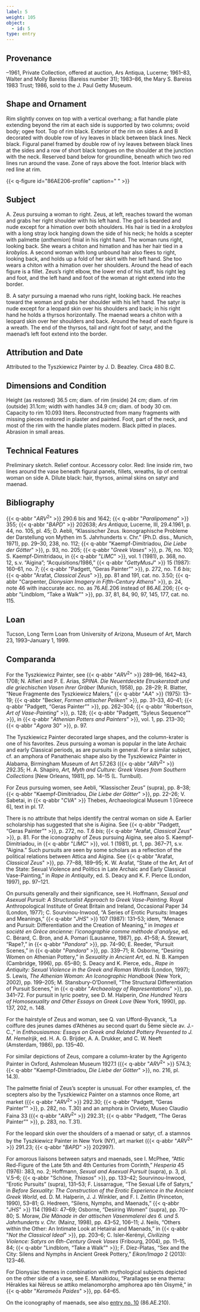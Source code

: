 ```yaml
---
label: 5
weight: 105
object:
  - id: 5
type: entry
---
```

## Provenance

–1961, Private Collection, offered at auction, Ars Antiqua, Lucerne; 1961–83, Walter and Molly Bareiss (Bareiss number 31); 1983–86, the Mary S. Bareiss 1983 Trust; 1986, sold to the J. Paul Getty Museum.

## Shape and Ornament

Rim slightly convex on top with a vertical overhang; a flat handle plate extending beyond the rim at each side is supported by two columns; ovoid body; ogee foot. Top of rim black. Exterior of the rim on sides A and B decorated with double row of ivy leaves in black between black lines. Neck black. Figural panel framed by double row of ivy leaves between black lines at the sides and a row of short black tongues on the shoulder at the junction with the neck. Reserved band below for groundline, beneath which two red lines run around the vase. Zone of rays above the foot. Interior black with red line at rim.

{{< q-figure id="86AE206-profile" caption=" " >}}

## Subject

A. Zeus pursuing a woman to right. Zeus, at left, reaches toward the woman and grabs her right shoulder with his left hand. The god is bearded and nude except for a himation over both shoulders. His hair is tied in a *krobylos* with a long stray lock hanging down the side of his neck; he holds a scepter with palmette (*anthemion*) finial in his right hand. The woman runs right, looking back. She wears a chiton and himation and has her hair tied in a *krobylos*. A second woman with long unbound hair also flees to right, looking back, and holds up a fold of her skirt with her left hand. She too wears a chiton with a himation over her shoulders. Around the head of each figure is a fillet. Zeus’s right elbow, the lower end of his staff, his right leg and foot, and the left hand and foot of the woman at right extend into the border.

B. A satyr pursuing a maenad who runs right, looking back. He reaches toward the woman and grabs her shoulder with his left hand. The satyr is nude except for a leopard skin over his shoulders and back; in his right hand he holds a thyrsos horizontally. The maenad wears a chiton with a leopard skin over her shoulders and back. Around the head of each figure is a wreath. The end of the thyrsos, tail and right foot of satyr, and the maenad’s left foot extend into the border.

## Attribution and Date

Attributed to the Tyszkiewicz Painter by J. D. Beazley. Circa 480 B.C.

## Dimensions and Condition

Height (as restored) 36.5 cm; diam. of rim (inside) 24 cm; diam. of rim (outside) 31.1cm; width with handles 34.9 cm; diam. of body 30 cm. Capacity to rim 10.093 liters. Reconstructed from many fragments with missing pieces restored in plaster and painted. Foot, part of the neck, and most of the rim with the handle plates modern. Black pitted in places. Abrasion in small areas.

## Technical Features

Preliminary sketch. Relief contour. Accessory color. Red: line inside rim, two lines around the vase beneath figural panels, fillets, wreaths, lip of central woman on side A. Dilute black: hair, thyrsos, animal skins on satyr and maenad.

## Bibliography

{{< q-abbr "*ARV*<sup>2</sup>" >}} 290.6 bis and 1642; {{< q-abbr "*Paralipomena*" >}} 355; {{< q-abbr "*BAPD*" >}} 202638; *Ars Antiqua*, Lucerne, III, 29.4.1961, p. 44, no. 105, pl. 45; D. Aebli, “Klassischer Zeus. Ikonographische Probleme der Darstellung von Mythen im 5. Jahrhunderts v. Chr.” (Ph.D. diss., Munich, 1971), pp. 29–30, 238, no. 112; {{< q-abbr "Kaempf-Dimitriadou, *Die Liebe der Götter*" >}}, p. 93, no. 205; {{< q-abbr "*Greek Vases*" >}}, p. 76, no. 103; S. Kaempf-Dimitridaou, in {{< q-abbr "*LIMC*" >}}, vol. 1 (1981), p. 368, no. 12, s.v. “Aigina”; “Acquisitions/1986,” {{< q-abbr "*GettyMusJ*" >}} 15 (1987): 160–61, no. 7; {{< q-abbr "Padgett, “Geras Painter”" >}}, p. 272, no. T.6 *bis*; {{< q-abbr "Arafat, *Classical Zeus*" >}}, pp. 81 and 191, cat. no. 3.50; {{< q-abbr "Carpenter, *Dionysian Imagery in Fifth-Century Athens*" >}}, p. 24, note 46 with inaccurate acc. no. as 76.AE.206 instead of 86.AE.206; {{< q-abbr "Lindblom, “Take a Walk”" >}}, pp. 37, 81, 84, 90, 97, 145, 177, cat. no. 115.

## Loan

Tucson, Long Term Loan from University of Arizona, Museum of Art, March 23, 1993–January 1, 1999.

## Comparanda

For the Tyszkiewicz Painter, see {{< q-abbr "*ARV*<sup>2</sup>" >}} 289–96, 1642–43, 1708; N. Alfieri and P. E. Arias, *SPINA. Die Neuentdeckte Etruskerstadt und die griechischen Vasen ihrer Gräber* (Munich, 1958), pp. 28–29; R. Blatter, “Neue Fragmente des Tyszkiewicz Malers,” {{< q-abbr "*AA*" >}} (1975): 13–19; {{< q-abbr "Becker, *Formen attischer Peliken*" >}}, pp. 31–33, 40–41; {{< q-abbr "Padgett, “Geras Painter”" >}}, pp. 262–304; {{< q-abbr "Robertson, *Art of Vase-Painting*" >}}, p. 128; {{< q-abbr "Padgett, “Syleus Sequence”" >}}, in {{< q-abbr "*Athenian Potters and Painters*" >}}, vol. 1, pp. 213–30; {{< q-abbr "*Agora* 30" >}}, p. 97.

The Tyszkiewicz Painter decorated large shapes, and the column-krater is one of his favorites. Zeus pursuing a woman is popular in the late Archaic and early Classical periods, as are pursuits in general. For a similar subject, cf. an amphora of Panathenaic shape also by the Tyszkiewicz Painter in Alabama, Birmingham Museum of Art 57.263 ({{< q-abbr "*ARV*<sup>2</sup>" >}} 292.35; H. A. Shapiro, *Art, Myth and Culture: Greek Vases from Southern Collections* [New Orleans, 1981], pp. 14–15 (L. Turnbull).

For Zeus pursuing women, see Aebli, “Klassischer Zeus” (supra), pp. 8–38; {{< q-abbr "Kaempf-Dimitriadou, *Die Liebe der Götter*" >}}, pp. 22–26; V. Sabetai, in {{< q-abbr "*CVA*" >}} Thebes, Archaeological Museum 1 [Greece 6], text in pl. 17.

There is no attribute that helps identify the central woman on side A. Earlier scholarship has suggested that she is Aigina. See {{< q-abbr "Padgett, “Geras Painter”" >}}, p. 272, no. T.6 *bis*; {{< q-abbr "Arafat, *Classical Zeus*" >}}, p. 81. For the iconography of Zeus pursuing Aigina, see also S. Kaempf-Dimitriadou, in {{< q-abbr "*LIMC*" >}}, vol. 1 (1981), pt. 1, pp. 367–71, s.v. “Aigina.” Such pursuits are seen by some scholars as a reflection of the political relations between Attica and Aigina. See {{< q-abbr "Arafat, *Classical Zeus*" >}}, pp. 77–88, 189–95; K. W. Arafat, “State of the Art, Art of the State: Sexual Violence and Politics in Late Archaic and Early Classical Vase-Painting,” in *Rape in Antiquity*, ed. S. Deacy and K. F. Pierce (London, 1997), pp. 97–121.

On pursuits generally and their significance, see H. Hoffmann, *Sexual and Asexual Pursuit: A Structuralist Approach to Greek Vase-Painting*. Royal Anthropological Institute of Great Britain and Ireland, Occasional Paper 34 (London, 1977); C. Sourvinou-Inwood, “A Series of Erotic Pursuits: Images and Meanings,” {{< q-abbr "*JHS*" >}} 107 (1987): 131–53; idem, “Menace and Pursuit: Differentiation and the Creation of Meaning,” in *Images et société en Grèce ancienne: l'iconographie comme méthode d'analyse*, ed. C. Bérard, C. Bron, and A. Pomari (Lausanne, 1987), pp. 41–58; A. Stewart, “Rape?,” in {{< q-abbr "*Pandora*" >}}, pp. 74–90; E. Reeder, “Pursuit Scenes,” in {{< q-abbr "*Pandora*" >}}, pp. 339–71; R. Osborne, “Desiring Women on Athenian Pottery,” in *Sexuality in Ancient Art*, ed. N. B. Kampen (Cambridge, 1996), pp. 65–80; S. Deacy and K. Pierce, eds., *Rape in Antiquity: Sexual Violence in the Greek and Roman Worlds* (London, 1997); S. Lewis, *The Athenian Woman: An Iconographic Handbook* (New York, 2002), pp. 199–205; M. Stansbury-O’Donnell, “The Structural Differentiation of Pursuit Scenes,” in {{< q-abbr "*Archaeology of Representations*" >}}, pp. 341–72. For pursuit in lyric poetry, see D. M. Halperin, *One Hundred Years of Homosexuality and Other Essays on Greek Love* (New York, 1990), pp. 137, 202, n. 148.

For the hairstyle of Zeus and woman, see Q. van Ufford-Byvanck, “La coiffure des jeunes dames d’Athènes au second quart du 5ème siècle av. J.-C.,” in *Enthousiasmos: Essays on Greek and Related Pottery Presented to J. M. Hemelrijk*, ed. H. A. G. Brijder, A. A. Drukker, and C. W. Neeft (Amsterdam, 1986), pp. 135–40.

For similar depictions of Zeus, compare a column-krater by the Agrigento Painter in Oxford, Ashmolean Museum 1927.1 ({{< q-abbr "*ARV*<sup>2</sup>" >}} 574.3; {{< q-abbr "Kaempf-Dimitriadou, *Die Liebe der Götter*" >}}, no. 216, pl. 14.3).

The palmette finial of Zeus’s scepter is unusual. For other examples, cf. the scepters also by the Tyszkiewicz Painter on a stamnos once Rome, art market ({{< q-abbr "*ARV*<sup>2</sup>" >}} 292.30; {{< q-abbr "Padgett, “Geras Painter”" >}}, p. 282, no. T.30) and an amphora in Orvieto, Museo Claudio Faina 33 ({{< q-abbr "*ARV*<sup>2</sup>" >}} 292.31; {{< q-abbr "Padgett, “The Geras Painter”" >}}, p. 283, no. T.31).

For the leopard skin over the shoulders of a maenad or satyr, cf. a stamnos by the Tyszkiewicz Painter in New York (NY), art market ({{< q-abbr "*ARV*<sup>2</sup>" >}} 291.23; {{< q-abbr "*BAPD*" >}} 202997).

For amorous liaisons between satyrs and maenads, see I. McPhee, “Attic Red-Figure of the Late 5th and 4th Centuries from Corinth,” *Hesperia* 45 (1976): 383, no. 2; Hoffmann, *Sexual and Asexual Pursuit* (supra), p. 3, pl. V.5–6; {{< q-abbr "Schöne, *Thiasos*" >}}, pp. 133–42; Sourvinou-Inwood, “Erotic Pursuits” (supra), 131–53; F. Lissarrague, “The Sexual Life of Satyrs,” in *Before Sexuality: The Construction of the Erotic Experience in the Ancient Greek World*, ed. D. M. Halperin, J. J. Winkler, and F. I. Zeitlin (Princeton, 1990), 53–81; G. Hedreen, “Silens, Nymphs, and Maenads,” {{< q-abbr "*JHS*" >}} 114 (1994): 47–69; Osborne, “Desiring Women” (supra), pp. 70–80; S. Moraw, *Die Mänade in der attischen Vasenmalerei des 6. und 5. Jahrhunderts v. Chr.* (Mainz, 1998), pp. 43–52, 106–11; J. Neils, “Others within the Other: An Intimate Look at Hetairai and Maenads,” in {{< q-abbr "*Not the Classical Ideal*" >}}, pp. 203–6; C. Isler-Kerényi, *Civilizing Violence: Satyrs on 6th-Century Greek Vases* (Fribourg, 2004), pp. 11–15, 84; {{< q-abbr "Lindblom, “Take a Walk”" >}}; F. Díez-Platas, “Sex and the City: Silens and Nymphs in Ancient Greek Pottery,” *Eikon/Imago* 2 (2013): 123–46.

For Dionysiac themes in combination with mythological subjects depicted on the other side of a vase, see E. Manakidou, “Parallages se ena thema: Hērakles kai Nēreus se attiko melanomorpho amphorea apo tēn Oisymē,” in {{< q-abbr "*Kerameōs Paides*" >}}, pp. 64–65.

On the iconography of maenads, see also [entry no. 10](/catalogue/10/) (86.AE.210).
